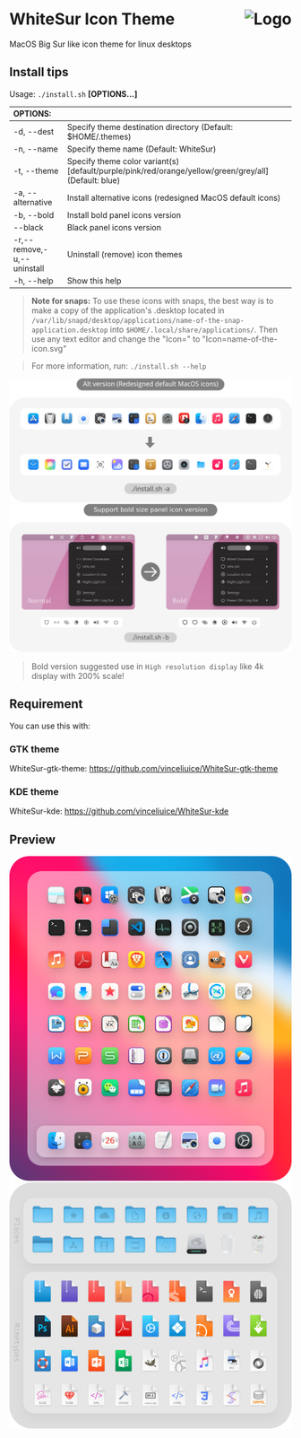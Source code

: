 <img src="https://github.com/vinceliuice/Sierra-gtk-theme/blob/imgs/logo.png" alt="Logo" align="right" /> WhiteSur Icon Theme
======

MacOS Big Sur like icon theme for linux desktops

## Install tips

Usage:  `./install.sh`  **[OPTIONS...]**

|  OPTIONS:           | |
|:--------------------|:-------------|
|-d, --dest           | Specify theme destination directory (Default: $HOME/.themes)|
|-n, --name           | Specify theme name (Default: WhiteSur)|
|-t, --theme          | Specify theme color variant(s) [default/purple/pink/red/orange/yellow/green/grey/all] (Default: blue)|
|-a, --alternative    | Install alternative icons (redesigned MacOS default icons)|
|-b, --bold           | Install bold panel icons version|
|--black              | Black panel icons version|
|-r,--remove,-u,--uninstall | Uninstall (remove) icon themes|
|-h, --help           | Show this help|

> **Note for snaps:** To use these icons with snaps, the best way is to make a copy of the application's .desktop located in `/var/lib/snapd/desktop/applications/name-of-the-snap-application.desktop` into `$HOME/.local/share/applications/`. Then use any text editor and change the "Icon=" to "Icon=name-of-the-icon.svg"

> For more information, run: `./install.sh --help`

![alt](alt-version.png?raw=true)
![bold](bold-size.png?raw=true)

> Bold version suggested use in `High resolution display` like 4k display with 200% scale!

## Requirement
You can use this with:

### GTK theme

WhiteSur-gtk-theme: https://github.com/vinceliuice/WhiteSur-gtk-theme

### KDE theme

WhiteSur-kde: https://github.com/vinceliuice/WhiteSur-kde

## Preview
![1](preview.png)
![2](preview01.png)
